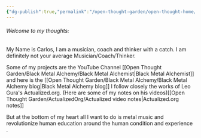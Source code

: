 ```yaml
---
{"dg-publish":true,"permalink":"/open-thought-garden/open-thought-home/","tags":["gardenEntry"],"created":"","updated":""}
---
```



###### Welcome to my thoughts:

My Name is Carlos, I am a musician, coach and thinker with a catch. I am definitely not your average Musician/Coach/Thinker.

Some of my projects are the YouTube Channel [[Open Thought Garden/Black Metal Alchemy/Black Metal Alchemist\|Black Metal Alchemist]] and here is the [[Open Thought Garden/Black Metal Alchemy/Black Metal Alchemy blog\|Black Metal Alchemy blog]]
I follow closely the works of Leo Gura's Actualized.org. (Here are some of my notes on his videos)[[Open Thought Garden/ActualizedOrg/Actualized video notes\|Actualized.org notes]]

But at the bottom of my heart all I want to do is metal music and revolutionize human education around the human condition and experience .